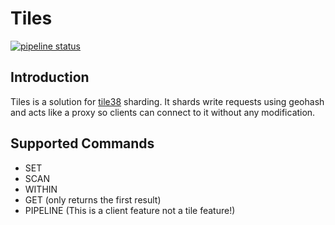 # Tiles
[![pipeline status](https://gitlab.snapp.ir/golangify/tiles/badges/master/pipeline.svg)](https://gitlab.snapp.ir/golangify/tiles/commits/master)

## Introduction
Tiles is a solution for [tile38](https://github.com/tidwall/tile38) sharding.
It shards write requests using geohash and acts like a proxy so clients can connect to it without any modification.

## Supported Commands
- SET
- SCAN
- WITHIN
- GET (only returns the first result)
- PIPELINE (This is a client feature not a tile feature!)
